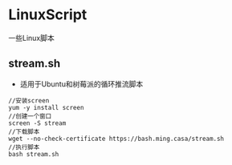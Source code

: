 # LinuxScript
一些Linux脚本
## stream.sh
- 适用于Ubuntu和树莓派的循环推流脚本
```
//安装screen
yum -y install screen
//创建一个窗口
screen -S stream
//下载脚本
wget --no-check-certificate https://bash.ming.casa/stream.sh
//执行脚本
bash stream.sh
```
